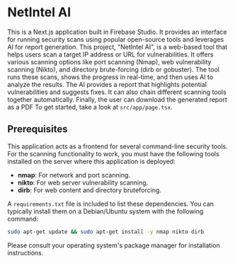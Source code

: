 # NetIntel AI

This is a Next.js application built in Firebase Studio. It provides an interface for running security scans using popular open-source tools and leverages AI for report generation.
This project, "NetIntel AI", is a web-based tool that helps users scan a target IP address or URL for vulnerabilities. It offers various scanning options like port scanning (Nmap), web vulnerability scanning (Nikto), and directory brute-forcing (dirb or gobuster). The tool runs these scans, shows the progress in real-time, and then uses AI to analyze the results. The AI provides a report that highlights potential vulnerabilities and suggests fixes. It can also chain different scanning tools together automatically. Finally, the user can download the generated report as a PDF
To get started, take a look at `src/app/page.tsx`.

## Prerequisites

This application acts as a frontend for several command-line security tools. For the scanning functionality to work, you must have the following tools installed on the server where this application is deployed:

- **nmap**: For network and port scanning.
- **nikto**: For web server vulnerability scanning.
- **dirb**: For web content and directory bruteforcing.

A `requirements.txt` file is included to list these dependencies. You can typically install them on a Debian/Ubuntu system with the following command:

```bash
sudo apt-get update && sudo apt-get install -y nmap nikto dirb
```

Please consult your operating system's package manager for installation instructions.
